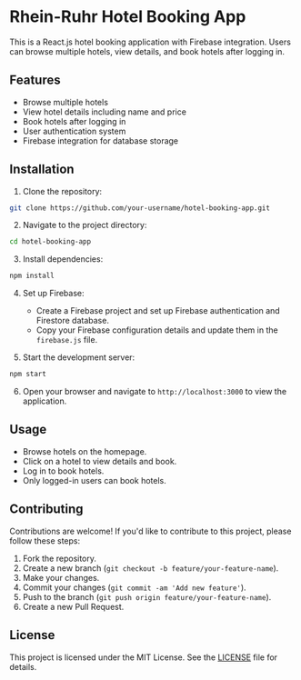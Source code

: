 # Rhein-Ruhr Hotel Booking App

This is a React.js hotel booking application with Firebase integration. Users can browse multiple hotels, view details, and book hotels after logging in.

## Features

- Browse multiple hotels
- View hotel details including name and price
- Book hotels after logging in
- User authentication system
- Firebase integration for database storage

## Installation

1. Clone the repository:

```bash
git clone https://github.com/your-username/hotel-booking-app.git
```

2. Navigate to the project directory:

```bash
cd hotel-booking-app
```

3. Install dependencies:

```bash
npm install
```

4. Set up Firebase:
   - Create a Firebase project and set up Firebase authentication and Firestore database.
   - Copy your Firebase configuration details and update them in the `firebase.js` file.

5. Start the development server:

```bash
npm start
```

6. Open your browser and navigate to `http://localhost:3000` to view the application.

## Usage

- Browse hotels on the homepage.
- Click on a hotel to view details and book.
- Log in to book hotels.
- Only logged-in users can book hotels.

## Contributing

Contributions are welcome! If you'd like to contribute to this project, please follow these steps:

1. Fork the repository.
2. Create a new branch (`git checkout -b feature/your-feature-name`).
3. Make your changes.
4. Commit your changes (`git commit -am 'Add new feature'`).
5. Push to the branch (`git push origin feature/your-feature-name`).
6. Create a new Pull Request.

## License

This project is licensed under the MIT License. See the [LICENSE](LICENSE) file for details.
